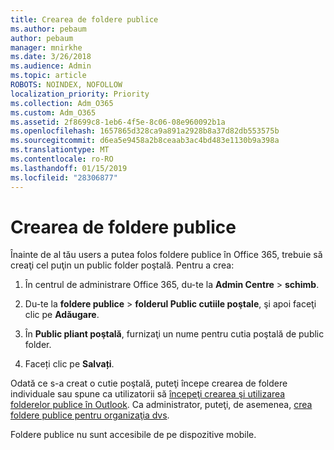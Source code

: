 ```yaml
---
title: Crearea de foldere publice
ms.author: pebaum
author: pebaum
manager: mnirkhe
ms.date: 3/26/2018
ms.audience: Admin
ms.topic: article
ROBOTS: NOINDEX, NOFOLLOW
localization_priority: Priority
ms.collection: Adm_O365
ms.custom: Adm_O365
ms.assetid: 2f8699c8-1eb6-4f5e-8c06-08e960092b1a
ms.openlocfilehash: 1657865d328ca9a891a2928b8a37d82db553575b
ms.sourcegitcommit: d6ea5e9458a2b8ceaab3ac4bd483e1130b9a398a
ms.translationtype: MT
ms.contentlocale: ro-RO
ms.lasthandoff: 01/15/2019
ms.locfileid: "28306877"
---
```

# <a name="creating-public-folders"></a>Crearea de foldere publice

Înainte de al tău users a putea folos foldere publice în Office 365, trebuie să creaţi cel puţin un public folder poştală. Pentru a crea:
  
1. În centrul de administrare Office 365, du-te la **Admin Centre** \> **schimb**.
    
2. Du-te la **foldere publice** \> **folderul Public cutiile poştale**, şi apoi faceţi clic pe **Adăugare**.
    
3. În **Public pliant poştală**, furnizaţi un nume pentru cutia poştală de public folder.
    
4. Faceți clic pe **Salvați**.
    
Odată ce s-a creat o cutie poştală, puteţi începe crearea de foldere individuale sau spune ca utilizatorii să [începeţi crearea şi utilizarea folderelor publice în Outlook](https://support.office.com/en-us/article/Create-and-share-a-public-folder-in-Outlook-a2835011-d524-4a5c-a207-05c159bb2a97). Ca administrator, puteţi, de asemenea, [crea foldere publice pentru organizaţia dvs](https://technet.microsoft.com/en-us/library/bb691104%28v=exchg.150%29.aspx).
  
Foldere publice nu sunt accesibile de pe dispozitive mobile.
  


